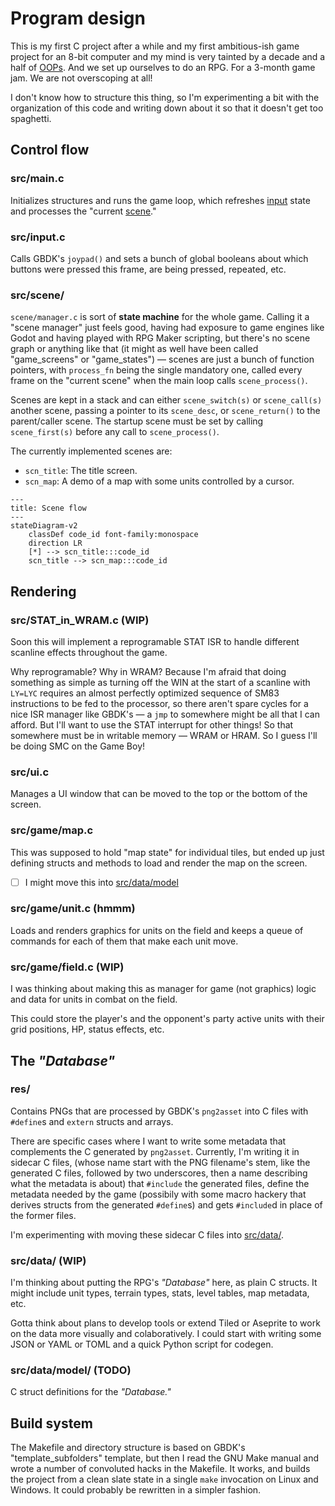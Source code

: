 # Program design

This is my first C project after a while
and my first ambitious-ish game project for an 8-bit computer
and my mind is very tainted by a decade and a half of
[OOPs](https://www.youtube.com/watch?v=wo84LFzx5nI).
And we set up ourselves to do an RPG.
For a 3-month game jam.
We are not overscoping at all!

I don't know how to structure this thing,
so I'm experimenting a bit with the organization of this code
and writing down about it so that it doesn't get too spaghetti.

## Control flow

### src/main.c

Initializes structures and runs the game loop,
which refreshes [input](#srcinputc) state
and processes the "current [scene](#srcscene)."

### src/input.c

Calls GBDK's `joypad()` and sets a bunch of global booleans
about which buttons were pressed this frame, are being pressed, repeated, etc.

### src/scene/

`scene/manager.c` is sort of **state machine** for the whole game.
Calling it a "scene manager" just feels good, having had exposure to game
engines like Godot and having played with RPG Maker scripting,
but there's no scene graph or anything like that
(it might as well have been called "game_screens" or "game_states") &mdash;
scenes are just a bunch of function pointers,
with `process_fn` being the single mandatory one,
called every frame on the "current scene" when the main loop calls
`scene_process()`.

Scenes are kept in a stack and can either `scene_switch(s)` or `scene_call(s)`
another scene, passing a pointer to its `scene_desc`,
or `scene_return()` to the parent/caller scene.
The startup scene must be set by calling `scene_first(s)`
before any call to `scene_process()`.

The currently implemented scenes are:

- `scn_title`: The title screen.
- `scn_map`: A demo of a map with some units controlled by a cursor.

```mermaid
---
title: Scene flow
---
stateDiagram-v2
    classDef code_id font-family:monospace
    direction LR
    [*] --> scn_title:::code_id
    scn_title --> scn_map:::code_id
```

## Rendering

### src/STAT_in_WRAM.c (WIP)

Soon this will implement a reprogramable STAT ISR
to handle different scanline effects throughout the game.

Why reprogramable?
Why in WRAM?
Because I'm afraid that doing something as simple as
turning off the WIN at the start of a scanline with `LY=LYC`
requires an almost perfectly optimized sequence of SM83 instructions
to be fed to the processor,
so there aren't spare cycles for a nice ISR manager like GBDK's &mdash;
a `jmp` to somewhere might be all that I can afford.
But I'll want to use the STAT interrupt for other things!
So that somewhere must be in writable memory &mdash; WRAM or HRAM.
So I guess I'll be doing SMC on the Game Boy!

### src/ui.c

Manages a UI window that can be moved to the top or the bottom of the screen.

### src/game/map.c

This was supposed to hold "map state" for individual tiles,
but ended up just defining structs and methods to load and render the map
on the screen.

- [ ] I might move this into [src/data/model](#srcdatamodel-todo)

### src/game/unit.c (hmmm)

Loads and renders graphics for units on the field
and keeps a queue of commands for each of them that make each unit move.

### src/game/field.c (WIP)

I was thinking about making this as manager for game (not graphics) logic
and data for units in combat on the field.

This could store the player's and the opponent's party active units with their
grid positions, HP, status effects, etc.

## The _"Database"_

### res/

Contains PNGs that are processed by GBDK's `png2asset` into C files
with `#define`s and `extern` structs and arrays.

There are specific cases where I want to write some metadata that complements
the C generated by `png2asset`.
Currently, I'm writing it in sidecar C files,
(whose name start with the PNG filename's stem, like the generated C files,
followed by two underscores, then a name describing what the metadata is about)
that `#include` the generated files,
define the metadata needed by the game
(possibily with some macro hackery that derives structs
from the generated `#define`s)
and gets `#include`d in place of the former files.

I'm experimenting with moving these sidecar C files
into [src/data/](#srcdata-wip).

### src/data/ (WIP)

I'm thinking about putting the RPG's _"Database"_ here, as plain C structs.
It might include unit types, terrain types, stats, level tables, map metadata,
etc.

Gotta think about plans to develop tools or extend Tiled or Aseprite
to work on the data more visually and colaboratively.
I could start with writing some JSON or YAML or TOML and a quick Python script
for codegen.

### src/data/model/ (TODO)

C struct definitions for the _"Database."_

## Build system

The Makefile and directory structure is based on GBDK's "template_subfolders"
template,
but then I read the GNU Make manual
and wrote a number of convoluted hacks in
the Makefile.
It works, and builds the project from a clean slate state
in a single `make` invocation on Linux and Windows.
It could probably be rewritten in a simpler fashion.
